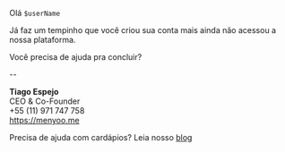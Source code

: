 Olá `$userName`

Já faz um tempinho que você criou sua conta mais ainda não acessou a nossa plataforma.

Você precisa de ajuda pra concluir?

--

**Tiago Espejo**   
CEO & Co-Founder  
+55 (11) 971 747 758  
https://menyoo.me  

Precisa de ajuda com cardápios? Leia nosso [blog](https://blog.menyoo.me/?utm_source=email&utm_medium=footer_link&utm_campaign=activate_your_registration)
